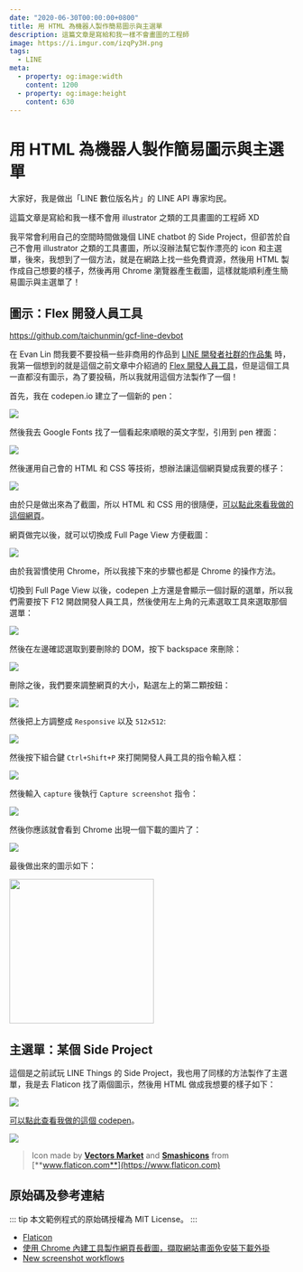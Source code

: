 ```yaml
---
date: "2020-06-30T00:00:00+0800"
title: 用 HTML 為機器人製作簡易圖示與主選單
description: 這篇文章是寫給和我一樣不會畫圖的工程師
image: https://i.imgur.com/izqPy3H.png
tags:
  - LINE
meta:
  - property: og:image:width
    content: 1200
  - property: og:image:height
    content: 630
---
```


# 用 HTML 為機器人製作簡易圖示與主選單

大家好，我是做出「LINE 數位版名片」的 LINE API 專家均民。

這篇文章是寫給和我一樣不會用 illustrator 之類的工具畫圖的工程師 XD

我平常會利用自己的空間時間做幾個 LINE chatbot 的 Side Project，但卻苦於自己不會用 illustrator 之類的工具畫圖，所以沒辦法幫它製作漂亮的 icon 和主選單，後來，我想到了一個方法，就是在網路上找一些免費資源，然後用 HTML 製作成自己想要的樣子，然後再用 Chrome 瀏覽器產生截圖，這樣就能順利產生簡易圖示與主選單了！

## 圖示：Flex 開發人員工具

<https://github.com/taichunmin/gcf-line-devbot>

在 Evan Lin 問我要不要投稿一些非商用的作品到 [LINE 開發者社群的作品集](https://github.com/taichunmin/gcf-line-devbot) 時，我第一個想到的就是這個之前文章中介紹過的 [Flex 開發人員工具](https://taichunmin.idv.tw/blog/2020-04-06-line-devbot.html)，但是這個工具一直都沒有圖示，為了要投稿，所以我就用這個方法製作了一個！

首先，我在 codepen.io 建立了一個新的 pen：

![](https://i.imgur.com/fTHEuLB.jpg)

然後我去 Google Fonts 找了一個看起來順眼的英文字型，引用到 pen 裡面：

![](https://i.imgur.com/zSebJ9Y.jpg)

然後運用自己會的 HTML 和 CSS 等技術，想辦法讓這個網頁變成我要的樣子：

![](https://i.imgur.com/H4yu1NO.png)

由於只是做出來為了截圖，所以 HTML 和 CSS 用的很隨便，[可以點此來看我做的這個網頁](https://codepen.io/taichunmin/full/abdLXXP)。

網頁做完以後，就可以切換成 Full Page View 方便截圖：

![](https://i.imgur.com/tV7BQRf.jpg)

由於我習慣使用 Chrome，所以我接下來的步驟也都是 Chrome 的操作方法。

切換到 Full Page View 以後，codepen 上方還是會顯示一個討厭的選單，所以我們需要按下 F12 開啟開發人員工具，然後使用左上角的元素選取工具來選取那個選單：

![](https://i.imgur.com/vHHofE0.jpg)

然後在左邊確認選取到要刪除的 DOM，按下 backspace 來刪除：

![](https://i.imgur.com/5DrxQ9q.jpg)

刪除之後，我們要來調整網頁的大小，點選左上的第二顆按鈕：

![](https://i.imgur.com/jtPaR3U.jpg)

然後把上方調整成 `Responsive` 以及 `512x512`:

![](https://i.imgur.com/aAEt7ek.jpg)

然後按下組合鍵 `Ctrl+Shift+P` 來打開開發人員工具的指令輸入框：

![](https://i.imgur.com/5GfXvKb.jpg)

然後輸入 `capture` 後執行 `Capture screenshot` 指令：

![](https://i.imgur.com/uI4lee4.jpg)

然後你應該就會看到 Chrome 出現一個下載的圖片了：

![](https://i.imgur.com/OF1bzfV.jpg)

最後做出來的圖示如下：

<img src="https://i.imgur.com/F2rR6tL.png" style="width: 256px">

## 主選單：某個 Side Project

這個是之前試玩 LINE Things 的 Side Project，我也用了同樣的方法製作了主選單，我是去 Flaticon 找了兩個圖示，然後用 HTML 做成我想要的樣子如下：

![](https://i.imgur.com/yu5KxUG.png)

[可以點此查看我做的這個 codepen](https://codepen.io/taichunmin/full/jJRqRy)。

![](https://i.imgur.com/RAEsIs2.png)

> Icon made by [**Vectors Market**](https://www.flaticon.com/authors/vectors-market) and [**Smashicons**](https://www.flaticon.com/authors/smashicons) from [**www.flaticon.com**](https://www.flaticon.com)

## 原始碼及參考連結

::: tip
本文範例程式的原始碼授權為 MIT License。
:::

* [Flaticon](https://www.flaticon.com/)
* [使用 Chrome 內建工具製作網頁長截圖，擷取網站畫面免安裝下載外掛](https://free.com.tw/chrome-capture-full-size-screenshot/)
* [New screenshot workflows](https://developers.google.com/web/updates/2017/08/devtools-release-notes#screenshots)
